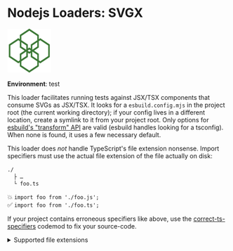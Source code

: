 # Nodejs Loaders: SVGX

<img src="../../logo.svg" height="100" width="100" alt="" />

**Environment**: test

This loader facilitates running tests against JSX/TSX components that consume SVGs as JSX/TSX. It looks for a `esbuild.config.mjs` in the project root (the current working directory); if your config lives in a different location, create a symlink to it from your project root. Only options for [esbuild's "transform" API](https://esbuild.github.io/api/#transform) are valid (esbuild handles looking for a tsconfig). When none is found, it uses a few necessary default.

This loader does _not_ handle TypeScript's file extension nonsense. Import specifiers must use the actual file extension of the file actually on disk:

```
./
  ├ …
  └ foo.ts
```

💥 `import foo from './foo.js';`<br />
✅ `import foo from './foo.ts';`

If your project contains erroneous specifiers like above, use the [correct-ts-specifiers](https://github.com/JakobJingleheimer/correct-ts-specifiers) codemod to fix your source-code.

<details>
<summary>Supported file extensions</summary>

* `.jsx`
* `.mts`
* `.ts`
* `.tsx`
</details>
